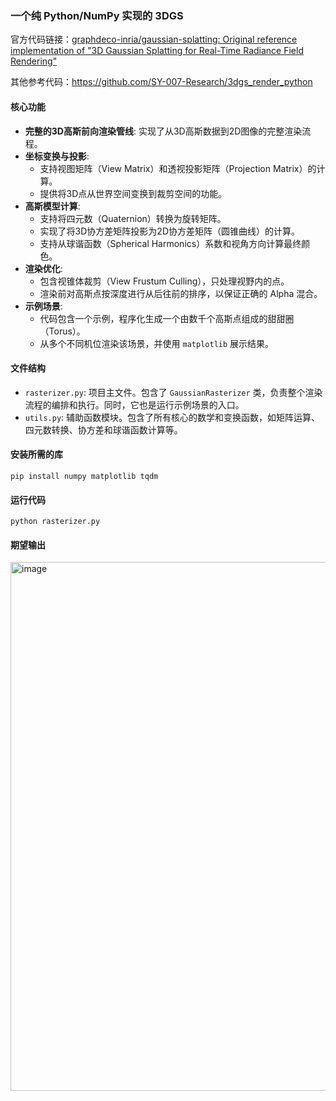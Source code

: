 ### 一个纯 Python/NumPy 实现的 3DGS

官方代码链接：[graphdeco-inria/gaussian-splatting: Original reference implementation of "3D Gaussian Splatting for Real-Time Radiance Field Rendering"](https://github.com/graphdeco-inria/gaussian-splatting)

其他参考代码：https://github.com/SY-007-Research/3dgs_render_python

#### 核心功能

- **完整的3D高斯前向渲染管线**: 实现了从3D高斯数据到2D图像的完整渲染流程。
- **坐标变换与投影**:
  - 支持视图矩阵（View Matrix）和透视投影矩阵（Projection Matrix）的计算。
  - 提供将3D点从世界空间变换到裁剪空间的功能。
- **高斯模型计算**:
  - 支持将四元数（Quaternion）转换为旋转矩阵。
  - 实现了将3D协方差矩阵投影为2D协方差矩阵（圆锥曲线）的计算。
  - 支持从球谐函数（Spherical Harmonics）系数和视角方向计算最终颜色。
- **渲染优化**:
  - 包含视锥体裁剪（View Frustum Culling），只处理视野内的点。
  - 渲染前对高斯点按深度进行从后往前的排序，以保证正确的 Alpha 混合。
- **示例场景**:
  - 代码包含一个示例，程序化生成一个由数千个高斯点组成的甜甜圈（Torus）。
  - 从多个不同机位渲染该场景，并使用 `matplotlib` 展示结果。

#### 文件结构

- `rasterizer.py`: 项目主文件。包含了 `GaussianRasterizer` 类，负责整个渲染流程的编排和执行。同时，它也是运行示例场景的入口。
- `utils.py`: 辅助函数模块。包含了所有核心的数学和变换函数，如矩阵运算、四元数转换、协方差和球谐函数计算等。

#### 安装所需的库

```
pip install numpy matplotlib tqdm
```

#### 运行代码

```
python rasterizer.py
```

#### 期望输出

<img width="1129" height="846" alt="image" src="https://github.com/user-attachments/assets/a1fb9b2b-07b5-45b9-aec3-65a91f085879" />


